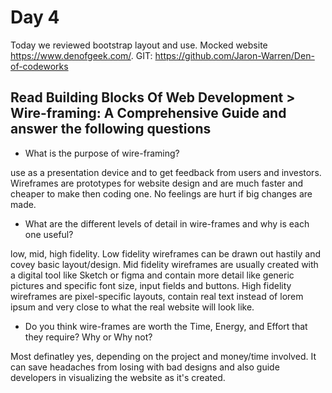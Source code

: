 # Day 4

Today we reviewed bootstrap layout and use. Mocked website https://www.denofgeek.com/. GIT: https://github.com/Jaron-Warren/Den-of-codeworks

## Read Building Blocks Of Web Development > Wire-framing: A Comprehensive Guide and answer the following questions

* What is the purpose of wire-framing?

use as a presentation device and to get feedback from users and investors. Wireframes are prototypes for website design and are much faster and cheaper to make then coding one. No feelings are hurt if big changes are made.

* What are the different levels of detail in wire-frames and why is each one useful?

low, mid, high fidelity. Low fidelity wireframes can be drawn out hastily and covey basic layout/design. Mid fidelity wireframes are usually created with a digital tool like Sketch or figma and contain more detail like generic pictures and specific font size, input fields and buttons. High fidelity wireframes are pixel-specific layouts, contain real text instead of lorem ipsum and very close to what the real website will look like.

* Do you think wire-frames are worth the Time, Energy, and Effort that they require? Why or Why not?

Most definatley yes, depending on the project and money/time involved. It can save headaches from losing with bad designs and also guide developers in visualizing the website as it's created. 